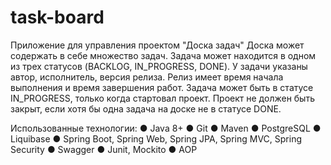 # task-board
Приложение для управления проектом "Доска задач"
    Доска может содержать в себе множество задач. Задача может находится в одном из
трех статусов (BACKLOG, IN_PROGRESS, DONE). У задачи указаны автор, исполнитель,
версия релиза. Релиз имеет время начала выполнения и время завершения работ.
    Задача может быть в статусе IN_PROGRESS, только когда стартовал проект.
Проект не должен быть закрыт, если хотя бы одна задача на доске не в статусе DONE.

Использованные технологии:
● Java 8+
● Git
● Maven
● PostgreSQL
● Liquibase
● Spring Boot, Spring Web, Spring JPA, Spring MVC, Spring Security
● Swagger
● Junit, Mockito
● AOP